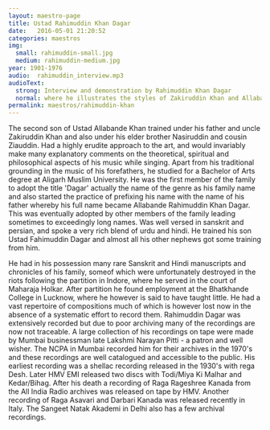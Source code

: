 ```yaml
---
layout: maestro-page
title: Ustad Rahimuddin Khan Dagar
date:   2016-05-01 21:20:52
categories: maestros
img:
  small: rahimuddin-small.jpg
  medium: rahimuddin-medium.jpg
year: 1901-1976
audio:  rahimuddin_interview.mp3
audioText:
  strong: Interview and demonstration by Rahimuddin Khan Dagar
  normal: where he illustrates the styles of Zakiruddin Khan and Allabande Khan
permalink: maestros/rahimuddin-khan
---
```


The second son of Ustad Allabande Khan trained under his father and uncle Zakiruddin Khan and also under his elder brother Nasiruddin and cousin Ziauddin. Had a highly erudite approach to the art, and would invariably make many explanatory comments on the theoretical, spiritual and philosophical aspects of his music while singing. Apart from his traditional grounding in the music of his forefathers, he studied for a Bachelor of Arts degree at Aligarh Muslim University. He was the first member of the family to adopt the title 'Dagar' actually the name of the genre as his family name and also started the practice of prefixing his name with the name of his father whereby his full name became Allabande Rahimuddin Khan Dagar. This was eventually adopted by other members of the family leading sometimes to exceedingly long names. Was well versed in sanskrit and persian, and spoke a very rich blend of urdu and hindi. He trained his son Ustad Fahimuddin Dagar and almost all his other nephews got some training from him.

He had in his possession many rare Sanskrit and Hindi manuscripts and chronicles of his family, someof which were unfortunately destroyed in the riots following the partition in Indore, where he served in the court of Maharaja Holkar. After partition he found employment at the Bhatkhande College in Lucknow, where he however is said to have taught little.  He had a vast repertoire of compositions much of which is however lost now in the absence of a systematic effort to record them. Rahimuddin Dagar was extensively recorded but due to poor archiving many of the recordings are now not traceable. A large collection of his recordings on tape were made by Mumbai businessman late Lakshmi Narayan Pitti - a patron and well wisher. The NCPA in Mumbai recorded him for their archives in the 1970's and these recordings are well catalogued and accessible to the public. His earliest recording was a shellac recording released in the 1930's with rega Desh. Later HMV EMI released two discs with Todi/Miya Ki Malhar and Kedar/Bihag. After his death a recording of Raga Rageshree Kanada from the All India Radio archives was released on tape by HMV. Another recording of Raga Asavari and Darbari Kanada was released recently in Italy. The Sangeet Natak Akademi in Delhi also has a few archival recordings.

